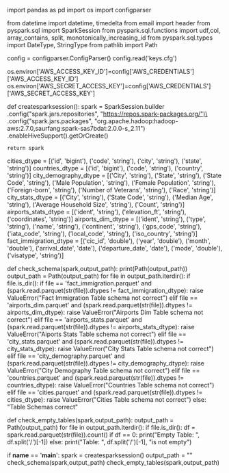 import pandas as pd
import os
import configparser

from datetime import datetime, timedelta
from email import header
from pyspark.sql import SparkSession
from pyspark.sql.functions import udf,col, array_contains, split, monotonically_increasing_id
from pyspark.sql.types import DateType, StringType
from pathlib import Path

config = configparser.ConfigParser()
config.read('keys.cfg')

os.environ['AWS_ACCESS_KEY_ID']=config['AWS_CREDENTIALS']['AWS_ACCESS_KEY_ID']
os.environ['AWS_SECRET_ACCESS_KEY']=config['AWS_CREDENTIALS']['AWS_SECRET_ACCESS_KEY']

def createsparksession():
    spark = SparkSession.builder\
        .config("spark.jars.repositories", "https://repos.spark-packages.org/")\
        .config("spark.jars.packages", "org.apache.hadoop:hadoop-aws:2.7.0,saurfang:spark-sas7bdat:2.0.0-s_2.11")\
        .enableHiveSupport().getOrCreate()

    return spark

cities_dtype = [('id', 'bigint'), ('code', 'string'), ('city', 'string'), ('state', 'string')]
countries_dtype = [('id', 'bigint'), ('code', 'string'), ('country', 'string')]
city_demography_dtype = [('City', 'string'), ('State', 'string'), ('State Code', 'string'), ('Male Population', 'string'), ('Female Population', 'string'), ('Foreign-born', 'string'), ('Number of Veterans', 'string'), ('Race', 'string')]
city_stats_dtype = [('City', 'string'), ('State Code', 'string'), ('Median Age', 'string'), ('Average Household Size', 'string'), ('Count', 'string')]
airports_stats_dtype = [('ident', 'string'), ('elevation_ft', 'string'), ('coordinates', 'string')]
airports_dim_dtype = [('ident', 'string'), ('type', 'string'), ('name', 'string'), ('continent', 'string'), ('gps_code', 'string'), ('iata_code', 'string'), ('local_code', 'string'), ('iso_country', 'string')]
fact_immigration_dtype = [('cic_id', 'double'), ('year', 'double'), ('month', 'double'), ('arrival_date', 'date'), ('departure_date', 'date'), ('mode', 'double'), ('visatype', 'string')]


def check_schema(spark,output_path):
    print(Path(output_path))
    output_path = Path(output_path)
    for file in output_path.iterdir():
        if file.is_dir():
            if file == 'fact_immigration.parquet' and (spark.read.parquet(str(file)).dtypes != fact_immigration_dtype):
                raise ValueError("Fact Immigration Table schema not correct")
            elif file == 'airports_dim.parquet' and (spark.read.parquet(str(file)).dtypes != airports_dim_dtype):
                raise ValueError("Airports Dim Table schema not correct")
            elif file == 'airports_stats.parquet' and (spark.read.parquet(str(file)).dtypes != airports_stats_dtype):
                raise ValueError("Aiports Stats Table schema not correct")
            elif file == 'city_stats.parquet' and (spark.read.parquet(str(file)).dtypes != city_stats_dtype):
                raise ValueError("City Stats Table schema not correct")
            elif file == 'city_demography.parquet' and (spark.read.parquet(str(file)).dtypes != city_demography_dtype):
                raise ValueError("City Demography Table schema not correct")
            elif file == 'countries.parquet' and (spark.read.parquet(str(file)).dtypes != countries_dtype):
                raise ValueError("Countries Table schema not correct")
            elif file == 'cities.parquet' and (spark.read.parquet(str(file)).dtypes != cities_dtype):
                raise ValueError("Cities Table schema not correct")
            else:
                "Table Schemas correct"
                

def check_empty_tables(spark,output_path):
    output_path = Path(output_path)
    for file in output_path.iterdir():
        if file.is_dir():
            df = spark.read.parquet(str(file)).count()
            if df == 0:
                print("Empty Table: ", df.split('/')[-1])
            else:
                print("Table: ", df.split('/')[-1], "is not empty")
            
    
    
if __name__ == '__main__':
    spark = createsparksession()
    output_path = ""
    check_schema(spark,output_path)
    check_empty_tables(spark,output_path)
